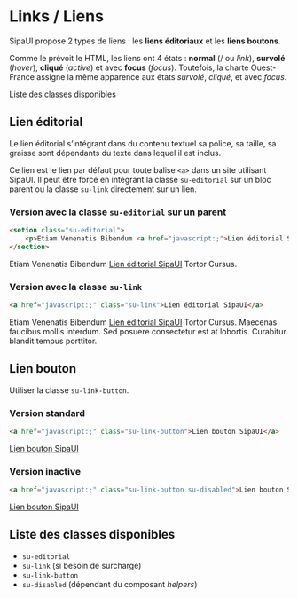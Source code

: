 # Links / Liens

SipaUI propose 2 types de liens&nbsp;: les **liens éditoriaux** et les **liens boutons**.

Comme le prévoit le HTML, les liens ont 4 états&nbsp;: **normal** (/ ou *link*), **survolé** (*hover*), **cliqué** (*active*) et avec **focus** (*focus*). Toutefois, la charte Ouest-France assigne la même apparence aux états *survolé*, *cliqué*, et avec *focus*.

<a href="#liste-classes" target="_self" class="su-link">Liste des classes disponibles</a>

<!-- STORY -->

## Lien éditorial

Le lien éditorial s’intégrant dans du contenu textuel sa police, sa taille, sa graisse sont dépendants du texte dans lequel il est inclus.

Ce lien est le lien par défaut pour toute balise `<a>` dans un site utilisant SipaUI. Il peut être forcé en intégrant la classe `su-editorial` sur un bloc parent ou la classe `su-link` directement sur un lien.

### Version avec la classe `su-editorial` sur un parent
```html
<setion class="su-editorial">
	<p>Etiam Venenatis Bibendum <a href="javascript:;">Lien éditorial SipaUI</a> Tortor Cursus.</p>
</section>
```
<section class="su-editorial">
	<p>Etiam Venenatis Bibendum <a href="javascript:;">Lien éditorial SipaUI</a> Tortor Cursus.</p>
</section>

### Version avec la classe `su-link`
```html
<a href="javascript:;" class="su-link">Lien éditorial SipaUI</a>
```
<p>Etiam Venenatis Bibendum <a href="javascript:;" class="su-link">Lien éditorial SipaUI</a> Tortor Cursus. Maecenas faucibus mollis interdum. Sed posuere consectetur est at lobortis. Curabitur blandit tempus porttitor.</p>


## Lien bouton

Utiliser la classe `su-link-button`.

### Version standard
```html
<a href="javascript:;" class="su-link-button">Lien bouton SipaUI</a>
```
<a href="javascript:;" class="su-link-button">Lien bouton SipaUI</a>

### Version inactive
```html
<a href="javascript:;" class="su-link-button su-disabled">Lien bouton SipaUI</a>
```
<a href="javascript:;" class="su-link-button su-disabled">Lien bouton SipaUI</a>

<div id="liste-classes">

## Liste des classes disponibles
- `su-editorial`
- `su-link` (si besoin de surcharge)
- `su-link-button`
- `su-disabled` (dépendant du composant *helpers*)

</div>
